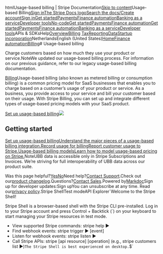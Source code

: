 htmlUsage-based billing | Stripe Documentation[Skip to content](#main-content)Usage-based Billing[Sign in](https://dashboard.stripe.com/login?redirect=https%3A%2F%2Fdocs.stripe.com%2Fbilling%2Fsubscriptions%2Fusage-based)[The Stripe Docs logo](/)[Search the docs/](#)[Create account](https://dashboard.stripe.com/register/billing)[Sign in](https://dashboard.stripe.com/login?redirect=https%3A%2F%2Fdocs.stripe.com%2Fbilling%2Fsubscriptions%2Fusage-based)[Get started](/get-started)[Payments](/payments)[Finance automation](/finance-automation)[Banking as a service](/financial-services)[Developer tools](/development)[No-code](/no-code)[Get started](/get-started)[Payments](/payments)[Finance automation](/finance-automation)[](#)[Get started](/get-started)[Payments](/payments)[Finance automation](/finance-automation)[Banking as a service](/financial-services)[Developer tools](/development)[](#)APIs & SDKsHelp[Overview](/docs/finance-automation)[Billing](#)
[Tax](#)[Reporting](#)[Data](#)[Startup incorporation](#)NetherlandsEnglish (United States)[](#)[](#)[Home](/docs)[Finance automation](/docs/finance-automation)[Billing](/docs/billing)# Usage-based billing

Charge customers based on how much they use your product or service.NoteWe updated our usage-based billing process. For information on our previous guidance, refer to our legacy usage-based billing documentation.

[Billing](/billing)Usage-based billing (also known as metered billing or consumption billing) is a common pricing model for SaaS businesses that enables you to charge based on a customer’s usage of your product or service. As a business, you provide access to your service and bill your customer based on their usage. With Stripe Billing, you can set up and integrate different types of usage-based pricing models with your SaaS product.

[Set up usage-based billing](/docs/billing/subscriptions/usage-based/implementation-guide#what-you-will-build)![](https://b.stripecdn.com/docs-statics-srv/assets/usage-based-billing.7815fc3949e9351fd5e39cb2b02e4eca.svg)

## Getting started

[Set up usage-based billingUnderstand the major pieces of a usage-based billing integration.](/billing/subscriptions/usage-based/implementation-guide)[Record usage for billingReport customer usage to Stripe.](/billing/subscriptions/usage-based/recording-usage)[Usage-based billing modelsLearn how to model usage-based pricing on Stripe.](/billing/subscriptions/usage-based/pricing-models)NoteUBB data is accessible only in Stripe Subscriptions and Invoices. We’re striving for full interoperability of UBB data across our product suite.

Was this page helpful?[Yes](#)[No](#)Need help?[Contact Support](https://support.stripe.com/).Check out our[product changelog](https://stripe.com/blog/changelog).Questions?[Contact Sales](https://stripe.com/contact/sales).Powered by[Markdoc](https://markdoc.dev)Sign up for developer updates:Sign upYou can unsubscribe at any time. Read our[privacy policy](https://stripe.com/privacy).Stripe ShellTest modeAPI Explorer[](https://stripe.com/docs/stripe-cli#install)`Welcome to the Stripe Shell!

Stripe Shell is a browser-based shell with the Stripe CLI pre-installed. Log in to your
Stripe account and press Control + Backtick (`) on your keyboard to start managing your Stripe
resources in test mode.

- View supported Stripe commands: stripe help ▶️
- Find webhook events: stripe trigger ▶️ [event]
- Listen for webhook events: stripe listen ▶
- Call Stripe APIs: stripe [api resource] [operation] (e.g., stripe customers list ▶️)`The Stripe Shell is best experienced on desktop.`$`
